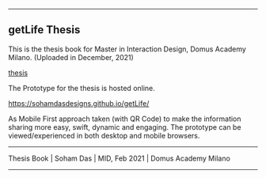 -------------------------------------
getLife Thesis
-------------------------------------

This is the thesis book for Master in Interaction Design, Domus Academy Milano. (Uploaded in December, 2021)

<html>
  <a href="https://sohamdasdesigns.github.io/getLifeThesis/" target="_blank">thesis</a>  
</html>



The Prototype for the thesis is hosted online. 

https://sohamdasdesigns.github.io/getLife/

As Mobile First approach taken (with QR Code) to make the information sharing more easy, swift, dynamic and engaging. The prototype can be viewed/experienced in both desktop and mobile browsers.

-------------------------------------

Thesis Book
| Soham Das 
| MID, Feb 2021
| Domus Academy Milano

-------------------------------------
